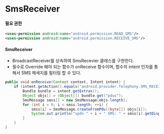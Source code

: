 # SmsReceiver

#### 필요 권한
````xml
<uses-permission android:name="android.permission.READ_SMS"/>
<uses-permission android:name="android.permission.RECEIVE_SMS"/>
````

#### SmsReceiver

* BroadcastReceiver를 상속하여 SmsRecevier 클래스를 구현한다.
* 필수로 Override 해야 되는 함수가 onReceive 함수이며, 함수의 intent 인자를 통해서 SMS 메세지를 필터링 할 수 있다.

````java
public void onReceive(Context context, Intent intent) {
    if (intent.getAction().equals("android.provider.Telephony.SMS_RECEIVED")) {
        Bundle bundle = intent.getExtras();
        Object objs[] = (Object[]) bundle.get("pdus");
        SmsMessage smss[] = new SmsMessage[objs.length];
        for (int i = 0; i < smss.length; ++i) {
            smss[i] = SmsMessage.createFromPdu((byte[]) objs[i]);
            System.out.println("spdn " + i + " SMS: " + smss[i].getDisplayMessageBody());
        }
    }
}
````


